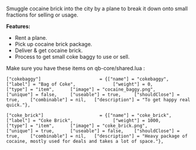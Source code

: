 Smuggle cocaine brick into the city by a plane to break it down onto small fractions for selling or usage.

**Features:**

- Rent a plane.
- Pick up cocaine brick package.
- Deliver & get cocaine brick.
- Process to get small coke baggy to use or sell.

Make sure you have these items on qb-core/shared.lua :

``["cokebaggy"] 					 = {["name"] = "cokebaggy", 			  	  	["label"] = "Bag of Coke", 				["weight"] = 0, 		["type"] = "item", 		["image"] = "cocaine_baggy.png", 		["unique"] = false, 	["useable"] = true, 	["shouldClose"] = true,    ["combinable"] = nil,   ["description"] = "To get happy real quick."},``

``["coke_brick"] 		 			 = {["name"] = "coke_brick", 					["label"] = "Coke Brick", 				["weight"] = 1000, 		["type"] = "item", 		["image"] = "coke_brick.png", 			["unique"] = true, 		["useable"] = false, 	["shouldClose"] = true,	   ["combinable"] = nil,   ["description"] = "Heavy package of cocaine, mostly used for deals and takes a lot of space."},``

